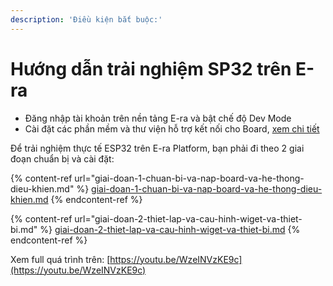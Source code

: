 ```yaml
---
description: 'Điều kiện bắt buộc:'
---
```


# Hướng dẫn trải nghiệm SP32 trên E-ra

* Đăng nhập tài khoản trên nền tảng E-ra và bật chế độ Dev Mode
* Cài đặt các phần mềm và thư viện hỗ trợ kết nối cho Board, [xem chi tiết](../chuan-bi-firmware/esp32-stm32-esp-8266.md)

Để trải nghiệm thực tế ESP32 trên E-ra Platform, bạn phải đi theo 2 giai đoạn chuẩn bị và cài đặt:

{% content-ref url="giai-doan-1-chuan-bi-va-nap-board-va-he-thong-dieu-khien.md" %}
[giai-doan-1-chuan-bi-va-nap-board-va-he-thong-dieu-khien.md](giai-doan-1-chuan-bi-va-nap-board-va-he-thong-dieu-khien.md)
{% endcontent-ref %}

{% content-ref url="giai-doan-2-thiet-lap-va-cau-hinh-wiget-va-thiet-bi.md" %}
[giai-doan-2-thiet-lap-va-cau-hinh-wiget-va-thiet-bi.md](giai-doan-2-thiet-lap-va-cau-hinh-wiget-va-thiet-bi.md)
{% endcontent-ref %}

Xem full quá trình trên: [https://youtu.be/WzeINVzKE9c](https://youtu.be/WzeINVzKE9c)
